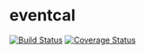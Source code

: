# eventcal

[![Build Status](https://github.com/uw-it-aca/eventcal/workflows/Build%2C%20Test%20and%20Deploy/badge.svg?branch=master)](https://github.com/uw-it-aca/eventcal/actions)
[![Coverage Status](https://coveralls.io/repos/uw-it-aca/eventcal/badge.svg?branch=master)](https://coveralls.io/r/uw-it-aca/eventcal?branch=master)

